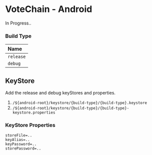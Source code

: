 # VoteChain - Android

In Progress..

### Build Type

| Name      | 
|:----------|
| `release` |
| `debug`   |

## KeyStore

Add the release and debug keyStores and properties.

1. `/${android-root}/keystore/{build-type}/{build-type}.keystore`
2. `/${android-root}/keystore/{build-type}/{build-type}-keystore.properties`

### KeyStore Properties

```properties
storeFile=..
keyAlias=..
keyPassword=..
storePassword=..
```